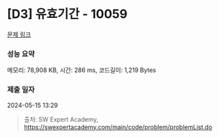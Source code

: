 # [D3] 유효기간 - 10059 

[문제 링크](https://swexpertacademy.com/main/code/problem/problemDetail.do?contestProbId=AXK6YRNaKq0DFAU3) 

### 성능 요약

메모리: 78,908 KB, 시간: 286 ms, 코드길이: 1,219 Bytes

### 제출 일자

2024-05-15 13:29



> 출처: SW Expert Academy, https://swexpertacademy.com/main/code/problem/problemList.do